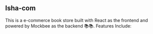 ## Isha-com

This is a e-commerce book store built with React as the frontend and powered by Mockbee as the backend 📚📚.
Features Include:


